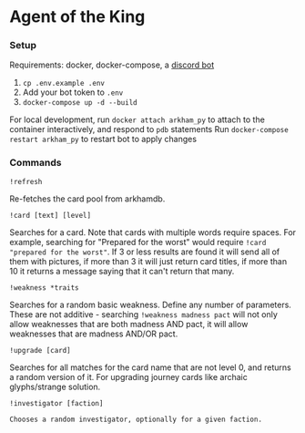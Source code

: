 # Agent of the King

### Setup
Requirements: docker, docker-compose, a [discord bot](https://discordapp.com/developers/docs/intro)

1. `cp .env.example .env`
2. Add your bot token to `.env`
3. `docker-compose up -d --build`

For local development, run `docker attach arkham_py` to attach to the container interactively, and respond to `pdb` statements
Run `docker-compose restart arkham_py` to restart bot to apply changes


### Commands

```
!refresh
```
Re-fetches the card pool from arkhamdb.

```
!card [text] [level]
```
Searches for a card. Note that cards with multiple words require spaces. For example, searching for "Prepared for the worst" would require `!card "prepared for the worst"`. If 3 or less results are found it will send all of them with pictures, if more than 3 it will just return card titles, if more than 10 it returns a message saying that it can't return that many.

```
!weakness *traits
```
Searches for a random basic weakness. Define any number of parameters. These are not additive - searching `!weakness madness pact` will not only allow weaknesses that are both madness AND pact, it will allow weaknesses that are madness AND/OR pact.


```
!upgrade [card]
```
Searches for all matches for the card name that are not level 0, and returns a random version of it. For upgrading journey cards like archaic glyphs/strange solution.

```
!investigator [faction]

Chooses a random investigator, optionally for a given faction.
```
